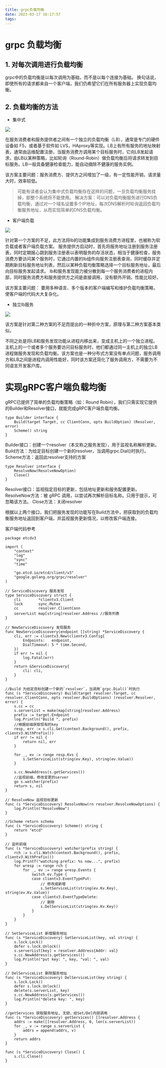 ```yaml
---
title: grpc负载均衡
date: 2023-03-17 16:17:57
tags:
---
```


# grpc 负载均衡

## 1. 对每次调用进行负载均衡

grpc中的负载均衡是以每次调用为基础，而不是以每个连接为基础。 换句话说，即使所有的请求都来自一个客户端，我们仍希望它们在所有服务器上实现负载均衡。

<!--more-->

## 2. 负载均衡的方法

- 集中式

![](images/grpc集中式负载均衡.png)

在服务消费者和服务提供者之间有一个独立的负载均衡（LB），通常是专门的硬件设备如 F5，或者基于软件如 LVS，HAproxy等实现。LB上有所有服务的地址映射表，通常由运维配置注册，当服务消费方调用某个目标服务时，它向LB发起请求，由LB以某种策略，比如轮询（Round-Robin）做负载均衡后将请求转发到目标服务。LB一般具备健康检查能力，能自动摘除不健康的服务实例。

该方案主要问题：服务消费方、提供方之间增加了一级，有一定性能开销，请求量大时，效率较低。

>可能有读者会认为集中式负载均衡存在这样的问题，一旦负载均衡服务挂掉，那整个系统将不能使用。
解决方案：可以对负载均衡服务进行DNS负载均衡，通过对一个域名设置多个IP地址，每次DNS解析时轮询返回负载均衡服务地址，从而实现简单的DNS负载均衡。

- 客户端负载

![](images/grpc客户端负载均衡.png)

针对第一个方案的不足，此方法将lb的功能集成到服务消费方进程里，也被称为软负载或者客户端负载方案。 服务提供方启动时，首先将服务地址注册到服务注册表，同时定期报心跳到服务注册表以表明服务的存活状态，相当于健康检查，服务消费方要访问某个服务时，它通过内置的lb组件向服务注册表查询，同时缓存并定期刷新目标服务地址列表，然后以某种负载均衡策略选择一个目标服务地址，最后向目标服务发起请求。 lb和服务发现能力被分散到每一个服务消费者的进程内部，同时服务消费方和服务提供方之间是直接调用，没有额外开销，性能比较好。

该方案主要问题： 要用多种语言、多个版本的客户端编写和维护负载均衡策略，使客户端的代码大大复杂化。

- 独立lb服务

![](images/grpc独立lb服务负载均衡.png)

该方案是针对第二种方案的不足而提出的一种折中方案，原理与第二种方案基本类似。

不同之处是将LB和服务发现功能从进程内移出来，变成主机上的一个独立进程。主机上的一个或者多个服务要访问目标服务时，他们都通过同一主机上的独立LB进程做服务发现和负载均衡。该方案也是一种分布式方案没有单点问题，服务调用方和LB之间是进程内调用性能好，同时该方案还简化了服务调用方，不需要为不同语言开发客户库。


# 实现gRPC客户端负载均衡

gRPC已提供了简单的负载均衡策略（如：Round Robin），我们只需实现它提供的Builder和Resolver接口，就能完成gRPC客户端负载均衡。

```golang
type Builder interface {
	Build(target Target, cc ClientConn, opts BuildOption) (Resolver, error)
	Scheme() string
}
```
Builder接口：创建一个resolver（本文称之服务发现），用于监视名称解析更新。
Build方法：为给定目标创建一个新的resolver，当调用grpc.Dial()时执行。
Scheme方法：返回此resolver支持的方案

```golang
type Resolver interface { 
    ResolveNow(ResolveNowOption) 
    Close() 
}
```
Resolver接口：监视指定目标的更新，包括地址更新和服务配置更新。
ResolveNow方法：被 gRPC 调用，以尝试再次解析目标名称。只用于提示，可忽略该方法。
Close方法：关闭resolver

根据以上两个接口，我们把服务发现的功能写在Build方法中，把获取到的负载均衡服务地址返回到客户端，并监视服务更新情况，以修改客户端连接。

客户端代码参考
```golang
package etcdv3

import (
	"context"
	"log"
	"sync"
	"time"

	"go.etcd.io/etcd/client/v3"
	"google.golang.org/grpc/resolver"
)

// ServiceDiscovery 服务发现
type ServiceDiscovery struct {
	cli        *clientv3.Client
	lock       sync.Mutex
	cc         resolver.ClientConn
	serverList map[string]resolver.Address //服务列表
}

// NewServiceDiscovery 发现服务
func NewServiceDiscovery(endpoint []string) *ServiceDiscovery {
	cli, err := clientv3.New(clientv3.Config{
		Endpoints:   endpoint,
		DialTimeout: 5 * time.Second,
	})
	if err != nil {
		log.Fatal(err)
	}
	return &ServiceDiscovery{
		cli: cli,
	}
}

//Build 为给定目标创建一个新的`resolver`，当调用`grpc.Dial()`时执行
func (s *ServiceDiscovery) Build(target resolver.Target, cc resolver.ClientConn, opts resolver.BuildOptions) (resolver.Resolver, error) {
	s.cc = cc
	s.serverList = make(map[string]resolver.Address)
	prefix := target.Endpoint
	log.Println("Build ", prefix)
	//根据前缀获取现有的key
	resp, err := s.cli.Get(context.Background(), prefix, clientv3.WithPrefix())
	if err != nil {
		return nil, err
	}

	for _, ev := range resp.Kvs {
		s.SetServiceList(string(ev.Key), string(ev.Value))
	}

	s.cc.NewAddress(s.getServices())
	//监视前缀，修改变更的server
	go s.watcher(prefix)
	return s, nil
}

// ResolveNow 监视目标更新
func (s *ServiceDiscovery) ResolveNow(rn resolver.ResolveNowOptions) {
	log.Println("ResolveNow")
}

//Scheme return schema
func (s *ServiceDiscovery) Scheme() string {
	return "etcd"
}

// 监听前缀
func (s *ServiceDiscovery) watcher(prefix string) {
	rch := s.cli.Watch(context.Background(), prefix, clientv3.WithPrefix())
	log.Printf("watching prefix: %s now...", prefix)
	for wresp := range rch {
		for _, ev := range wresp.Events {
			switch ev.Type {
			case clientv3.EventTypePut:
				// 修改或新增
				s.SetServiceList(string(ev.Kv.Key), string(ev.Kv.Value))
			case clientv3.EventTypeDelete:
				// 删除
				s.DelServiceList(string(ev.Kv.Key))
			}
		}
	}
}

// SetServiceList 新增服务地址
func (s *ServiceDiscovery) SetServiceList(key, val string) {
	s.lock.Lock()
	defer s.lock.Unlock()
	s.serverList[key] = resolver.Address{Addr: val}
	s.cc.NewAddress(s.getServices())
	log.Println("put key: ", key, "val: ", val)
}

// DelServiceList 删除服务地址
func (s *ServiceDiscovery) DelServiceList(key string) {
	s.lock.Lock()
	defer s.lock.Unlock()
	delete(s.serverList, key)
	s.cc.NewAddress(s.getServices())
	log.Println("delete key: ", key)
}

//getServices 获取服务地址, 无锁，给Set/Del内部调用
func (s *ServiceDiscovery) getServices() []resolver.Address {
	addrs := make([]resolver.Address, 0, len(s.serverList))
	for _, v := range s.serverList {
		addrs = append(addrs, v)
	}
	return addrs
}

func (s *ServiceDiscovery) Close() {
	s.cli.Close()
}
```
